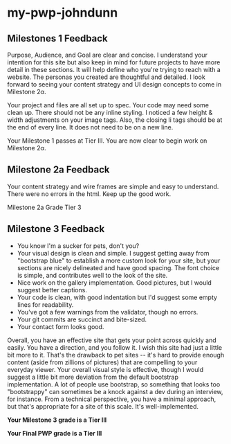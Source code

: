 # my-pwp-johndunn

## Milestones 1 Feedback

Purpose, Audience, and Goal are clear and concise. I understand your intention for this site but also keep in mind for future projects to have more detail in these sections. It will help define who you're trying to reach with a website. The personas you created are thoughtful and detailed. I look forward to seeing your content strategy and UI design concepts to come in Milestone 2α.

Your project and files are all set up to spec. Your code may need some clean up. There should not be any inline styling. I noticed a few height & width adjustments on your image tags. Also, the closing li tags should be at the end of every line. It does not need to be on a new line.

Your Milestone 1 passes at Tier III. You are now clear to begin work on Milestone 2α.


## Milestone 2a Feedback

Your content strategy and wire frames are simple and easy to understand. 
There were no errors in the html.
Keep up the good work.

Milestone 2a Grade Tier 3

## Milestone 3 Feedback
- You know I'm a sucker for pets, don't you?
- Your visual design is clean and simple.  I suggest getting away from "bootstrap blue" to establish a more custom look for your site, but your sections are nicely delineated and have good spacing.  The font choice is simple, and contributes well to the look of the site.
- Nice work on the gallery implementation.  Good pictures, but I would suggest better captions.
- Your code is clean, with good indentation but I'd suggest some empty lines for readability.
- You've got a few warnings from the validator, though no errors.
- Your git commits are succinct and bite-sized.
- Your contact form looks good.

Overall, you have an effective site that gets your point across quickly and easily.  You have a direction, and you follow it.  I wish this site had just a little bit more to it.  That's the drawback to pet sites -- it's hard to provide enough content (aside from zillions of pictures) that are compelling to your everyday viewer.  Your overall visual style is effective, though I would suggest a little bit more deviation from the default bootstrap implementation.  A lot of people use bootstrap, so something that looks too "bootstrappy" can sometimes be a knock against a dev during an interview, for instance.  From a technical perspective, you have a minimal approach, but that's appropriate for a site of this scale.  It's well-implemented.

**Your Milestone 3 grade is a Tier III**

**Your Final PWP grade is a Tier III**
